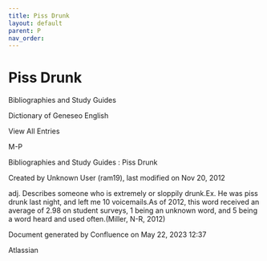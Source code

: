 ```yaml
---
title: Piss Drunk
layout: default
parent: P
nav_order:
---
```


# Piss Drunk

Bibliographies and Study Guides

Dictionary of Geneseo English

View All Entries

M-P

Bibliographies and Study Guides : Piss Drunk

Created by  Unknown User (ram19), last modified on Nov 20, 2012

adj. Describes someone who is extremely or sloppily drunk.Ex. He was piss drunk last night, and left me 10 voicemails.As of 2012, this word received an average of 2.98 on student surveys, 1 being an unknown word, and 5 being a word heard and used often.(Miller, N-R, 2012)

Document generated by Confluence on May 22, 2023 12:37

Atlassian
